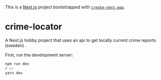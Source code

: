 This is a [Next.js](https://nextjs.org/) project bootstrapped with [`create-next-app`](https://github.com/vercel/next.js/tree/canary/packages/create-next-app).

# crime-locator

A Next.js hobby project that uses an api to get locally current crime reports (sweden) .

First, run the development server:

```bash
npm run dev
# or
yarn dev
```
